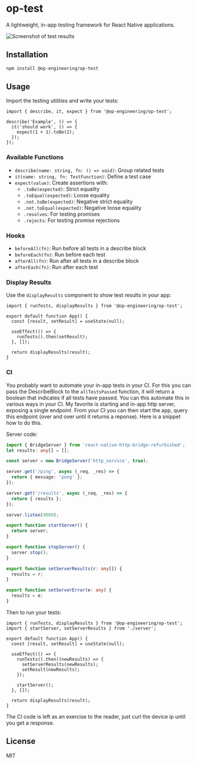 # op-test

A lightweight, in-app testing framework for React Native applications.

![Screenshot of test results](./screenshot.png)

## Installation

```sh
npm install @op-engineering/op-test
```

## Usage

Import the testing utilities and write your tests:

```tsx
import { describe, it, expect } from '@op-engineering/op-test';

describe('Example', () => {
  it('should work', () => {
    expect(1 + 1).toBe(2);
  });
});
```

### Available Functions

- `describe(name: string, fn: () => void)`: Group related tests
- `it(name: string, fn: TestFunction)`: Define a test case
- `expect(value)`: Create assertions with:
  - `.toBe(expected)`: Strict equality
  - `.toEqual(expected)`: Loose equality
  - `.not.toBe(expected)`: Negative strict equality
  - `.not.toEqual(expected)`: Negative loose equality
  - `.resolves`: For testing promises
  - `.rejects`: For testing promise rejections

### Hooks

- `beforeAll(fn)`: Run before all tests in a describe block
- `beforeEach(fn)`: Run before each test
- `afterAll(fn)`: Run after all tests in a describe block
- `afterEach(fn)`: Run after each test

### Display Results

Use the `displayResults` component to show test results in your app:

```tsx
import { runTests, displayResults } from '@op-engineering/op-test';

export default function App() {
  const [result, setResult] = useState(null);

  useEffect(() => {
    runTests().then(setResult);
  }, []);

  return displayResults(result);
}
```

### CI

You probably want to automate your in-app tests in your CI. For this you can pass the DescribeBlock to the `allTestsPassed` function, it will return a boolean that indicates if all tests have passed. You can this automate this in various ways in your CI. My favorite is starting and in-app http server, exposing a single endpoint. From your CI you can then start the app, query this endpoint (over and over until it returns a reponse). Here is a snippet how to do this.

Server code:

```ts
import { BridgeServer } from 'react-native-http-bridge-refurbished';
let results: any[] = [];

const server = new BridgeServer('http_service', true);

server.get('/ping', async (_req, _res) => {
  return { message: 'pong' };
});

server.get('/results', async (_req, _res) => {
  return { results };
});

server.listen(9000);

export function startServer() {
  return server;
}

export function stopServer() {
  server.stop();
}

export function setServerResults(r: any[]) {
  results = r;
}

export function setServerError(e: any) {
  results = e;
}
```

Then to run your tests:

```tsx
import { runTests, displayResults } from '@op-engineering/op-test';
import { startServer, setServerResults } from './server';

export default function App() {
  const [result, setResult] = useState(null);

  useEffect(() => {
    runTests().then((newResults) => {
      setServerResults(newResults);
      setResult(newResults);
    });

    startServer();
  }, []);

  return displayResults(result);
}
```

The CI code is left as an exercise to the reader, just curl the device ip until you get a response.

## License

MIT
